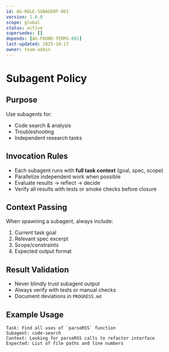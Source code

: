 ```yaml
---
id: AG-ROLE-SUBAGENT-001
version: 1.0.0
scope: global
status: active
supersedes: []
depends: [AG-FOUND-TERMS-001]
last-updated: 2025-10-17
owner: team-admin
---
```


# Subagent Policy

## Purpose

Use subagents for:
- Code search & analysis
- Troubleshooting
- Independent research tasks

## Invocation Rules

- Each subagent runs with **full task context** (goal, spec, scope)
- Parallelize independent work when possible
- Evaluate results → reflect → decide
- Verify all results with tests or smoke checks before closure

## Context Passing

When spawning a subagent, always include:
1. Current task goal
2. Relevant spec excerpt
3. Scope/constraints
4. Expected output format

## Result Validation

- Never blindly trust subagent output
- Always verify with tests or manual checks
- Document deviations in `PROGRESS.md`

## Example Usage

```
Task: Find all uses of `parseRSS` function
Subagent: code-search
Context: Looking for parseRSS calls to refactor interface
Expected: List of file paths and line numbers
```
